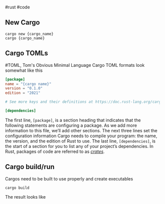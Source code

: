 #rust #code
## New Cargo
``` terminal
cargo new {cargo_name}
cargo {cargo_name}
```

## Cargo TOMLs
#TOML, Tom's Obvious Minimal Language
 Cargo TOML formats look somewhat like this
 ``` TOML
[package]
name = "{cargo name}"
version = "0.1.0"
edition = "2021"

# See more keys and their definitions at https://doc.rust-lang.org/cargo/reference/manifest.html

[dependencies]
 
```
The first line, `[package]`, is a section heading that indicates that the following statements are configuring a package. As we add more information to this file, we’ll add other sections. The next three lines set the configuration information Cargo needs to compile your program: the name, the version, and the edition of Rust to use. The last line, `[dependencies]`, is the start of a section for you to list any of your project’s dependencies. In Rust, packages of code are referred to as [_crates_](crates.md).

## Cargo build/run
Cargos need to be built to use properly and create executables
``` Terminal
cargo build
```

The result looks like
``` terminal
```
